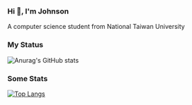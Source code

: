 ### Hi 👋, I'm Johnson
A computer science student from National Taiwan University

### My Status

![Anurag's GitHub stats](https://github-readme-stats.vercel.app/api?username=johnsonhung906&theme=monokai&show_icons=true)

### Some Stats

[![Top Langs](https://github-readme-stats.vercel.app/api/top-langs/?username=johnsonhung906&layout=compact&show_icons=true&theme=monokai&langs_count=5&hide=html,css)](https://github.com/anuraghazra/github-readme-stats)
